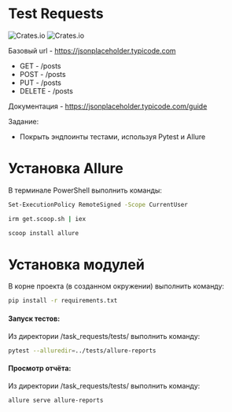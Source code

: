 # Test Requests
![Crates.io](https://img.shields.io/badge/Python-Pytest-yellow)
![Crates.io](https://img.shields.io/badge/Allure-8A2BE2)

Базовый url - https://jsonplaceholder.typicode.com

* GET - /posts
* POST  - /posts
* PUT -  /posts
* DELETE - /posts

Документация - https://jsonplaceholder.typicode.com/guide

Задание:

- Покрыть эндпоинты тестами, используя Pytest и Allure

# Установка Allure

В терминале PowerShell выполнить команды:
```sh
Set-ExecutionPolicy RemoteSigned -Scope CurrentUser
```
```sh
irm get.scoop.sh | iex
```
```sh
scoop install allure
```
# Установка модулей

В корне проекта (в созданном окружении) выполнить команду:
```sh
pip install -r requirements.txt
```
#### Запуск тестов:
Из директории /task_requests/tests/ выполнить команду:
```sh
pytest --alluredir=../tests/allure-reports
```
#### Просмотр отчёта:
Из директории /task_requests/tests/ выполнить команду:
```sh
allure serve allure-reports
```

